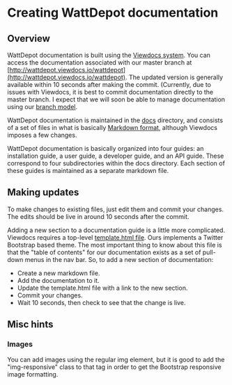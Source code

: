 # Creating WattDepot documentation


## Overview
WattDepot documentation is built using the [Viewdocs system](http://progrium.viewdocs.io/viewdocs).  You can access the documentation associated with our master branch at [http://wattdepot.viewdocs.io/wattdepot](http://wattdepot.viewdocs.io/wattdepot).  The updated version is generally available within 10 seconds after making the commit.  (Currently, due to issues with Viewdocs, it is best to commit documentation directly to the master branch.  I expect that we will soon be able to manage documentation using our [branch model](/branching).

WattDepot documentation is maintained in the [docs](https://github.com/wattdepot/wattdepot/tree/master/docs) directory, and consists of a set of files in what is basically [Markdown format](http://daringfireball.net/projects/markdown/syntax), although Viewdocs imposes a few changes.

WattDepot documentation is basically organized into four guides: an installation guide, a user guide, a developer guide, and an API guide. These correspond to four subdirectories within the docs directory.  Each section of these guides is maintained as a separate markdown file.

## Making updates

To make changes to existing files, just edit them and commit your changes.  The edits should be live in around 10 seconds after the commit.

Adding a new section to a documentation guide is a little more complicated. Viewdocs requires a top-level [template.html file](https://github.com/wattdepot/wattdepot/blob/master/docs/template.html). Ours implements a Twitter Bootstrap based theme.  The most important thing to know about this file is that the "table of contents" for our documentation exists as a set of pull-down menus in the nav bar. So, to add a new section of documentation:

* Create a new markdown file.
* Add the documentation to it.
* Update the template.html file with a link to the new section.
* Commit your changes.
* Wait 10 seconds, then check to see that the change is live.

## Misc hints

### Images

You can add images using the regular img element, but it is good to add the "img-responsive" class to that tag in order to get the Bootstrap responsive image formatting. 

